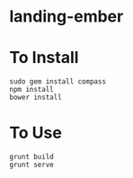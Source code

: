 landing-ember
=============

To Install
====

```
sudo gem install compass
npm install
bower install
```

To Use
====
```
grunt build
grunt serve
```
